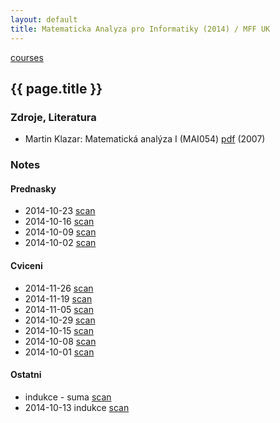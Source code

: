 ```yaml
---
layout: default
title: Matematicka Analyza pro Informatiky (2014) / MFF UK
---
```


[courses](.)

## {{ page.title }}

### Zdroje, Literatura

* Martin Klazar: Matematická analýza I (MAI054) [pdf](http://kam.mff.cuni.cz/~klazar/analyzaI.pdf) (2007)


### Notes

#### Prednasky

* 2014-10-23 [scan](http://notes-drive.ondrejsika.com/mff/2014/matematicka-analyza/2014-10-23.pdf)
* 2014-10-16 [scan](http://notes-drive.ondrejsika.com/mff/2014/matematicka-analyza/2014-10-16.pdf)
* 2014-10-09 [scan](http://notes-drive.ondrejsika.com/mff/2014/matematicka-analyza/2014-10-09.pdf)
* 2014-10-02 [scan](http://notes-drive.ondrejsika.com/mff/2014/matematicka-analyza/2014-10-02.pdf)

#### Cviceni

* 2014-11-26 [scan](http://notes-drive.ondrejsika.com/mff/2014/matematicka-analyza-cviceni/2014-11-26.pdf)
* 2014-11-19 [scan](http://notes-drive.ondrejsika.com/mff/2014/matematicka-analyza-cviceni/2014-11-19.pdf)
* 2014-11-05 [scan](http://notes-drive.ondrejsika.com/mff/2014/matematicka-analyza-cviceni/2014-11-05.pdf)
* 2014-10-29 [scan](http://notes-drive.ondrejsika.com/mff/2014/matematicka-analyza-cviceni/2014-10-29.pdf)
* 2014-10-15 [scan](http://notes-drive.ondrejsika.com/mff/2014/matematicka-analyza-cviceni/2014-10-15.pdf)
* 2014-10-08 [scan](http://notes-drive.ondrejsika.com/mff/2014/matematicka-analyza-cviceni/2014-10-08.pdf)
* 2014-10-01 [scan](http://notes-drive.ondrejsika.com/mff/2014/matematicka-analyza-cviceni/2014-10-01.pdf)

#### Ostatni

* indukce - suma [scan](http://notes-drive.ondrejsika.com/mff/2014/matematicka-analyza-domaci-vypocty/indukce-suma.pdf)
* 2014-10-13 indukce [scan](http://notes-drive.ondrejsika.com/mff/2014/matematicka-analyza-domaci-vypocty/2014-10-13-indukce.pdf)

